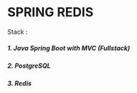 <h1>SPRING REDIS</h1>

<p>Stack :</p>
<h5>1. Java Spring Boot with MVC (Fullstack)</h5>
<h5>2. PostgreSQL</h5>
<h5>3. Redis</h5>